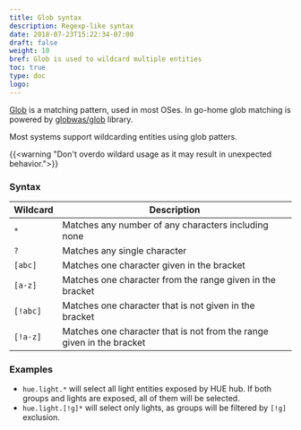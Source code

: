 ```yaml
---
title: Glob syntax
description: Regexp-like syntax
date: 2018-07-23T15:22:34-07:00
draft: false
weight: 10
bref: Glob is used to wildcard multiple entities
toc: true
type: doc
logo:
---
```


[Glob](https://en.wikipedia.org/wiki/Glob_(programming)) is a matching pattern, used in most OSes. In go-home glob matching is powered by [globwas/glob](https://github.com/gobwas/glob) library.

Most systems support wildcarding entities using glob patters. 

{{<warning "Don't overdo wildard usage as it may result in unexpected behavior.">}}

### Syntax
|Wildcard|Description|
|--------|-----------|
| `*` | Matches any number of any characters including none |
| `?` | Matches any single character |
| `[abc]` | Matches one character given in the bracket |
| `[a-z]` | Matches one character from the range given in the bracket |
| `[!abc]` | Matches one character that is not given in the bracket |
| `[!a-z]` | Matches one character that is not from the range given in the bracket |

### Examples

- `hue.light.*` will select all light entities exposed by HUE hub. If both groups and lights are exposed, all of them will be selected. 
- `hue.light.[!g]*` will select only lights, as groups will be filtered by `[!g]` exclusion.

